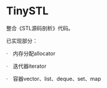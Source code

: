 # TinySTL

整合《STL源码剖析》代码。

已实现部分：

  ·　内存分配allocator
  
  ·　迭代器iterator
  
  ·　容器vector、list、deque、set、map
  
